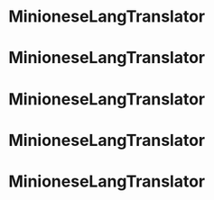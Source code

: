 # MinioneseLangTranslator
# MinioneseLangTranslator
# MinioneseLangTranslator
# MinioneseLangTranslator
# MinioneseLangTranslator
